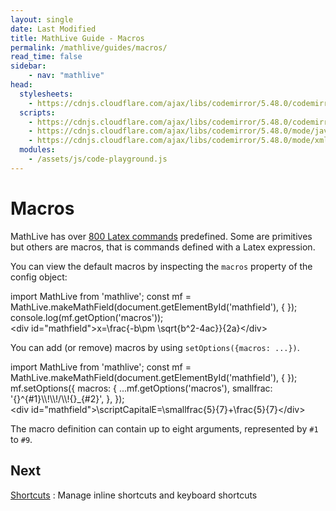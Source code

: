 ```yaml
---
layout: single
date: Last Modified
title: MathLive Guide - Macros
permalink: /mathlive/guides/macros/
read_time: false
sidebar:
    - nav: "mathlive"
head:
  stylesheets:
    - https://cdnjs.cloudflare.com/ajax/libs/codemirror/5.48.0/codemirror.min.css
  scripts:
    - https://cdnjs.cloudflare.com/ajax/libs/codemirror/5.48.0/codemirror.min.js
    - https://cdnjs.cloudflare.com/ajax/libs/codemirror/5.48.0/mode/javascript/javascript.min.js
    - https://cdnjs.cloudflare.com/ajax/libs/codemirror/5.48.0/mode/xml/xml.min.js
  modules:
    - /assets/js/code-playground.js
---
```

<script>
    moduleMap = {
        mathlive: "//unpkg.com/mathlive/dist/mathlive.mjs",
    };
</script>

# Macros

MathLive has over [800 Latex commands](https://mathlive.io/reference.html) predefined. Some are primitives but others
are macros, that is commands defined with a Latex expression.

You can view the default macros by inspecting the `macros` property of the 
config object:

<code-playground layout="stack" class="m-lg w-full-lg">
    <div slot="javascript">import MathLive from 'mathlive';
const mf = MathLive.makeMathField(document.getElementById('mathfield'), {
});
console.log(mf.getOption('macros'));
</div>
    <div slot="html">&lt;div id="mathfield"&gt;x=\frac{-b\pm \sqrt{b^2-4ac}}{2a}&lt;/div&gt;
</div>
</code-playground>

You can add (or remove) macros by using `setOptions({macros: ...})`.

<code-playground layout="stack" class="m-lg w-full-lg">
    <div slot="javascript">import MathLive from 'mathlive';
const mf = MathLive.makeMathField(document.getElementById('mathfield'), {
});
mf.setOptions({
    macros: {
        ...mf.getOptions('macros'),
        smallfrac: '{}^{#1}\\!\\!/\\!{}_{#2}',
    },
});
</div>
    <div slot="html">&lt;div id="mathfield"&gt;\scriptCapitalE=\smallfrac{5}{7}+\frac{5}{7}&lt;/div&gt;
</div>
</code-playground>

The macro definition can contain up to eight arguments, represented by `#1` to `#9`.



## Next

<a href="/mathlive/guides//shortcuts">Shortcuts<span><i class="fas fa-chevron-right navigation"></i><span></span></a>
:    Manage inline shortcuts and keyboard shortcuts
